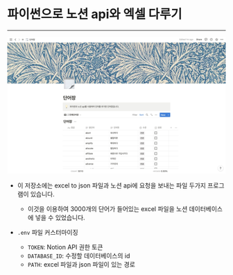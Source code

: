 # 파이썬으로 노션 api와 엑셀 다루기
---

![](notion.jpg)

- 이 저장소에는 excel to json 파일과 노션 api에 요청을 보내는 파일 두가지 프로그램이 있습니다.
    - 이것을 이용하여 3000개의 단어가 들어있는 excel 파일을 노션 데이터베이스에 넣을 수 있었습니다.

- `.env` 파일 커스터마이징
  - `TOKEN`: Notion API 권한 토큰
  - `DATABASE_ID`: 수정할 데이터베이스의 id
  - `PATH`: excel 파일과 json 파일이 있는 경로
